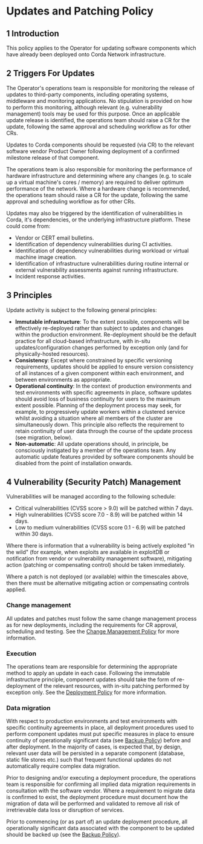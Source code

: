 # Updates and Patching Policy

## 1 Introduction

This policy applies to the Operator for updating software components which have already been deployed onto Corda Network 
infrastructure.

## 2 Triggers For Updates

The Operator's operations team is responsible for monitoring the release of updates to third-party components, including operating 
systems, middleware and monitoring applications. No stipulation is provided on how to perform this monitoring, although 
relevant (e.g. vulnerability management) tools may be used for this purpose. Once an applicable update release is 
identified, the operations team should raise a CR for the update, following the same approval and scheduling workflow 
as for other CRs.

Updates to Corda components should be requested (via CR) to the relevant software vendor Product Owner following 
deployment of a confirmed milestone release of that component.

The operations team is also responsible for monitoring the performance of hardware infrastructure and determining where 
any changes (e.g. to scale up a virtual machine's cores / memory) are required to deliver optimum performance of the 
network. Where a hardware change is recommended, the operations team should raise a CR for the update, following the 
same approval and scheduling workflow as for other CRs.

Updates may also be triggered by the identification of vulnerabilities in Corda, it's dependencies, or the underlying 
infrastructure platform. These could come from:

*   Vendor or CERT email bulletins.
*   Identification of dependency vulnerabilities during CI activities.
*   Identification of dependency vulnerabilities during workload or virtual machine image creation.
*   Identification of infrastructure vulnerabilities during routine internal or external vulnerability assessments 
against running infrastructure.
*   Incident response activities.

## 3 Principles

Update activity is subject to the following general principles:

*   **Immutable infrastructure**: To the extent possible, components will be effectively re-deployed rather than 
subject to updates and changes within the production environment. Re-deployment should be the default practice for all 
cloud-based infrastructure, with in-situ updates/configuration changes performed by exception only (and for 
physically-hosted resources).
*   **Consistency**: Except where constrained by specific versioning requirements, updates should be applied to ensure 
version consistency of all instances of a given component within each environment, and between environments as 
appropriate.
*   **Operational continuity**: In the context of production environments and test environments with specific agreements 
in place, software updates should avoid loss of business continuity for users to the maximum extent possible. Planning 
of the deployment process may seek, for example, to progressively update workers within a clustered service whilst 
avoiding a situation where all members of the cluster are simultaneously down. This principle also reflects the 
requirement to retain continuity of user data through the course of the update process (see migration, below).
*   **Non-automatic**: All update operations should, in principle, be consciously instigated by a member of the 
operations team. Any automatic update features provided by software components should be disabled from the point of 
installation onwards.

## 4 Vulnerability (Security Patch) Management

Vulnerabilities will be managed according to the following schedule:

*   Critical vulnerabilities (CVSS score > 9.0) will be patched within 7 days.
*   High vulnerabilities (CVSS score 7.0 - 8.9) will be patched within 14 days.
*   Low to medium vulnerabilities (CVSS score 0.1 - 6.9) will be patched within 30 days.

Where there is information that a vulnerability is being actively exploited "in the wild" (for example, when exploits 
are available in exploitDB or notification from vendor or vulnerability management software), mitigating action 
(patching or compensating control) should be taken immediately.

Where a patch is not deployed (or available) within the timescales above, then there must be alternative mitigating 
action or compensating controls applied.

### Change management

All updates and patches must follow the same change management process as for new deployments, including the 
requirements for CR approval, scheduling and testing. See the [Change Management Policy](/policy/change-management) for more 
information.

### Execution

The operations team are responsible for determining the appropriate method to apply an update in each case. Following the 
immutable infrastructure principle, component updates should take the form of re-deployment of the relevant resources, 
with in-situ patching performed by exception only. See the [Deployment Policy](/policy/deployment) for more information.

### Data migration

With respect to production environments and test environments with specific continuity agreements in place, all 
deployment procedures used to perform component updates must put specific measures in place to ensure continuity of 
operationally significant data (see [Backup Policy](/policy/backup-restore)) before and after deployment. In the 
majority of cases, is expected that, by design, relevant user data will be persisted in a separate component (database, static file stores etc.) such that 
frequent functional updates do not automatically require complex data migration.

Prior to designing and/or executing a deployment procedure, the operations team is responsible for confirming all 
implied data migration requirements in consultation with the software vendor. Where a requirement to migrate data is 
confirmed to exist, the deployment procedure must document how the migration of data will be performed and validated to 
remove all risk of irretrievable data loss or disruption of services.

Prior to commencing (or as part of) an update deployment procedure, all operationally significant data associated with 
the component to be updated should be backed up (see the [Backup Policy](/policy/backup-restore)).